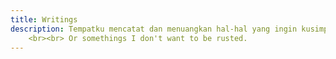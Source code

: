 ```yaml
---
title: Writings
description: Tempatku mencatat dan menuangkan hal-hal yang ingin kusimpan. 
    <br><br> Or somethings I don't want to be rusted.
---
```

